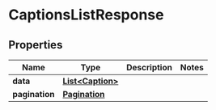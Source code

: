 

# CaptionsListResponse


## Properties

| Name | Type | Description | Notes |
|------------ | ------------- | ------------- | -------------|
|**data** | [**List&lt;Caption&gt;**](Caption.md) |  |  |
|**pagination** | [**Pagination**](Pagination.md) |  |  |



